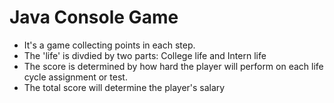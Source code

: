 # Java Console Game <Life Adventure>

- It's a game collecting points in each step.
- The 'life' is divdied by two parts: College life and Intern life
- The score is determined by how hard the player will perform on each life cycle assignment or test.
- The total score will determine the player's salary
